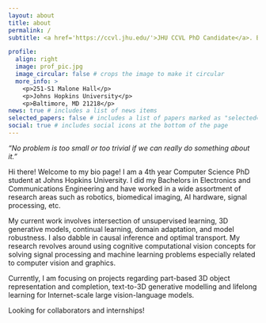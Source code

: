 ```yaml
---
layout: about
title: about
permalink: /
subtitle: <a href='https://ccvl.jhu.edu/'>JHU CCVL PhD Candidate</a>. Baltimore, US.

profile:
  align: right
  image: prof_pic.jpg
  image_circular: false # crops the image to make it circular
  more_info: >
    <p>251-S1 Malone Hall</p>
    <p>Johns Hopkins University</p>
    <p>Baltimore, MD 21218</p>
news: true # includes a list of news items
selected_papers: false # includes a list of papers marked as "selected={true}"
social: true # includes social icons at the bottom of the page
---
```

<em>“No problem is too small or too trivial if we can really do something about it.”</em>

Hi there! Welcome to my bio page!
I am a 4th year Computer Science PhD student at Johns Hopkins University. I did my Bachelors in Electronics and Communications Engineering and have worked in a wide assortment of research areas such as robotics, biomedical imaging, AI hardware, signal processing, etc.

My current work involves intersection of unsupervised learning, 3D generative models, continual learning, domain adaptation, and model robustness. I also dabble in causal inference and optimal transport. My research revolves around using cognitive computational vision concepts for solving signal processing and machine learning problems especially related to computer vision and graphics.

Currently, I am focusing on projects regarding part-based 3D object representation and completion, text-to-3D generative modelling and lifelong learning for Internet-scale large vision-language models.

Looking for collaborators and internships! 

<!-- Write your biography here. Tell the world about yourself. Link to your favorite [subreddit](http://reddit.com). You can put a picture in, too. The code is already in, just name your picture `prof_pic.jpg` and put it in the `img/` folder.

Put your address / P.O. box / other info right below your picture. You can also disable any of these elements by editing `profile` property of the YAML header of your `_pages/about.md`. Edit `_bibliography/papers.bib` and Jekyll will render your [publications page](/al-folio/publications/) automatically.

Link to your social media connections, too. This theme is set up to use [Font Awesome icons](https://fontawesome.com/) and [Academicons](https://jpswalsh.github.io/academicons/), like the ones below. Add your Facebook, Twitter, LinkedIn, Google Scholar, or just disable all of them. -->
